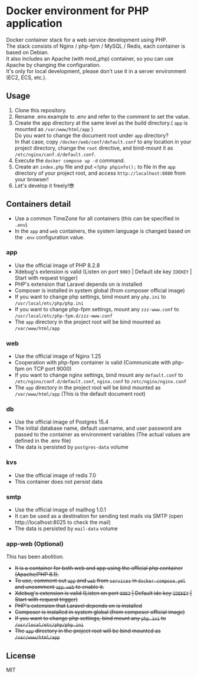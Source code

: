 # Docker environment for PHP application

Docker container stack for a web service development using PHP.  
The stack consists of Nginx / php-fpm / MySQL / Redis, each container is based on Debian.  
It also includes an Apache (with mod_php) container, so you can use Apache by changing the configuration.  
It's only for local development, please don't use it in a server environment (EC2, ECS, etc.).

## Usage

1. Clone this repository.
2. Rename .env.example to .env and refer to the comment to set the value.
3. Create the app directory at the same level as the build directory.( `app` is mounted as `/var/www/html/app` )  
Do you want to change the document root under `app` directory?  
In that case, copy `/docker/web/conf/default.conf` to any location in your project directory, change the `root` directive, and bind-mount it as `/etc/nginx/conf.d/default.conf`.
4. Execute the `docker compose up -d` command.
5. Create an `index.php` file and put `<?php phpinfo();` to file in the `app` directory of your project root, and access `http://localhost:8080` from your browser!
6. Let's develop it freely!😎

## Containers detail

- Use a common TimeZone for all containers (this can be specified in `.env`)
- In the `app` and `web` containers, the system language is changed based on the `.env` configuration value.

### app

- Use the official image of PHP 8.2.8
- Xdebug's extension is valid (Listen on port `9003` | Default ide key `IDEKEY` | Start with request trigger)
- PHP's extension that Laravel depends on is installed
- Composer is installed in system global (from composer official image)
- If you want to change php settings, bind mount any `php.ini` to `/usr/local/etc/php/php.ini`
- If you want to change php-fpm settings, mount any `zzz-www.conf` to `/usr/local/etc/php-fpm.d/zzz-www.conf`
- The `app` directory in the project root will be bind mounted as `/var/www/html/app`

### web

- Use the official image of Nginx 1.25
- Cooperation with php-fpm container is valid (Communicate with php-fpm on TCP port 9000)
- If you want to change nginx settings, bind mount any `default.conf` to `/etc/nginx/conf.d/default.conf`, `nginx.conf` to `/etc/nginx/nginx.conf`
- The `app` directory in the project root will be bind mounted as `/var/www/html/app` (This is the default document root)

### db

- Use the official image of Postgres 15.4
- The initial database name, default username, and user password are passed to the container as environment variables (The actual values are defined in the .env file)
- The data is persisted by `postgres-data` volume

### kvs

- Use the official image of redis 7.0
- This container does not persist data

### smtp

- Use the official image of mailhog 1.0.1
- It can be used as a destination for sending test mails via SMTP (open http://localhost:8025 to check the mail)
- The data is persisted by `mail-data` volume

### app-web (Optional)

This has been abolition.

- ~~It is a container for both web and app using the official php container (Apache/PHP 8.1).~~
- ~~To use, comment out `app` and `web` from `services` in `docker-compose.yml` and uncomment `app-web` to enable it.~~
- ~~Xdebug's extension is valid (Listen on port `9003` | Default ide key `IDEKEY` | Start with request trigger)~~
- ~~PHP's extension that Laravel depends on is installed~~
- ~~Composer is installed in system global (from composer official image)~~
- ~~If you want to change php settings, bind mount any `php.ini` to `/usr/local/etc/php/php.ini`~~
- ~~The `app` directory in the project root will be bind mounted as `/var/www/html/app`~~

## License

MIT
